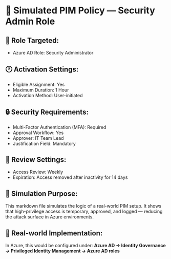 # 🔐 Simulated PIM Policy — Security Admin Role

## 👤 Role Targeted:
- Azure AD Role: Security Administrator

## 🕐 Activation Settings:
- Eligible Assignment: Yes
- Maximum Duration: 1 Hour
- Activation Method: User-initiated

## 🔒 Security Requirements:
- Multi-Factor Authentication (MFA): Required
- Approval Workflow: Yes
- Approver: IT Team Lead
- Justification Field: Mandatory

## 🔁 Review Settings:
- Access Review: Weekly
- Expiration: Access removed after inactivity for 14 days

## 🧠 Simulation Purpose:
This markdown file simulates the logic of a real-world PIM setup. It shows that high-privilege access is temporary, approved, and logged — reducing the attack surface in Azure environments.

## 📌 Real-world Implementation:
In Azure, this would be configured under:
**Azure AD → Identity Governance → Privileged Identity Management → Azure AD roles**
